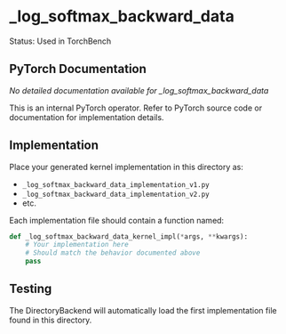 # _log_softmax_backward_data

Status: Used in TorchBench

## PyTorch Documentation

*No detailed documentation available for _log_softmax_backward_data*

This is an internal PyTorch operator. Refer to PyTorch source code or documentation for implementation details.

## Implementation

Place your generated kernel implementation in this directory as:
- `_log_softmax_backward_data_implementation_v1.py`
- `_log_softmax_backward_data_implementation_v2.py`
- etc.

Each implementation file should contain a function named:
```python
def _log_softmax_backward_data_kernel_impl(*args, **kwargs):
    # Your implementation here
    # Should match the behavior documented above
    pass
```

## Testing

The DirectoryBackend will automatically load the first implementation file found in this directory.
